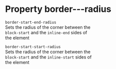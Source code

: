 # Property border-*-*-radius

`border-start-end-radius`  
Sets the radius of the corner between the  
`block-start` and the `inline-end` sides of  
the element  

`border-start-start-radius`  
Sets the radius of the corner between the  
`block-start` and the `inline-start` sides of  
the element  
